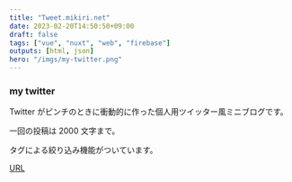 ```yaml
---
title: "Tweet.mikiri.net"
date: 2023-02-20T14:50:50+09:00
draft: false
tags: ["vue", "nuxt", "web", "firebase"]
outputs: [html, json]
hero: "/imgs/my-twitter.png"
---
```


### my twitter

Twitter がピンチのときに衝動的に作った個人用ツイッター風ミニブログです。

一回の投稿は 2000 文字まで。

タグによる絞り込み機能がついています。

[URL](https://twitter-clone-6e1ff.web.app/)
